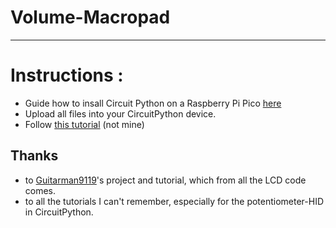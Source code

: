 # Volume-Macropad
---
# Instructions :
- Guide how to insall Circuit Python on a Raspberry Pi Pico [here](https://learn.adafruit.com/getting-started-with-raspberry-pi-pico-circuitpython/circuitpython)
- Upload all files into your CircuitPython device. 
- Follow [this tutorial](https://youtu.be/Unfr-vbTpkU) (not mine)

## Thanks
- to [Guitarman9119](https://github.com/Guitarman9119/Raspberry-Pi-Pico-/tree/main/I2C%2016x2%20LCD%20Circuit%20Python)'s project and tutorial, which from all the LCD code comes.
- to all the tutorials I can't remember, especially for the potentiometer-HID in CircuitPython. 
